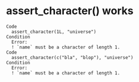 # assert_character() works

    Code
      assert_character(1L, "universe")
    Condition
      Error:
      ! `name` must be a character of length 1.
    Code
      assert_character(c("bla", "blop"), "universe")
    Condition
      Error:
      ! `name` must be a character of length 1.

